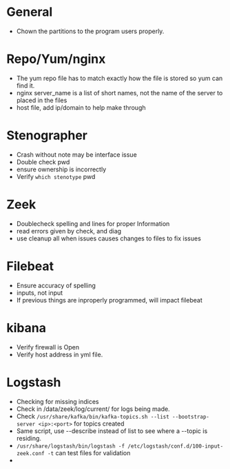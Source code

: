 # General
- Chown the partitions to the program users properly.

# Repo/Yum/nginx
- The yum repo file has to match exactly how the file is stored so yum can find it.
- nginx server_name is a list of short names, not the name of the server to placed in the files
- host file, add ip/domain to help make through

# Stenographer
- Crash without note may be interface issue
- Double check pwd
- ensure ownership is incorrectly
- Verify `which stenotype` pwd

# Zeek
- Doublecheck spelling and lines for proper Information
- read errors given by check, and diag
- use cleanup all when issues causes changes to files to fix issues

# Filebeat
- Ensure accuracy of spelling
 - inputs, not input
 - If previous things are inproperly programmed, will impact filebeat

# kibana
- Verify firewall is Open
- Verify host address in yml file.

# Logstash
- Checking for missing indices
 - Check in /data/zeek/log/current/ for logs being made.
 - Check `/usr/share/kafka/bin/kafka-topics.sh --list --bootstrap-server <ip>:<port>` for topics created
 - Same script, use --describe instead of list to see where a --topic is residing.
 - `/usr/share/logstash/bin/logstash -f /etc/logstash/conf.d/100-input-zeek.conf -t` can test files for validation
 -
